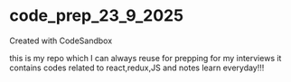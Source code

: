 # code_prep_23_9_2025
Created with CodeSandbox

this is my repo which I can always reuse for prepping for my interviews
it contains codes related to react,redux,JS and notes
learn everyday!!!
